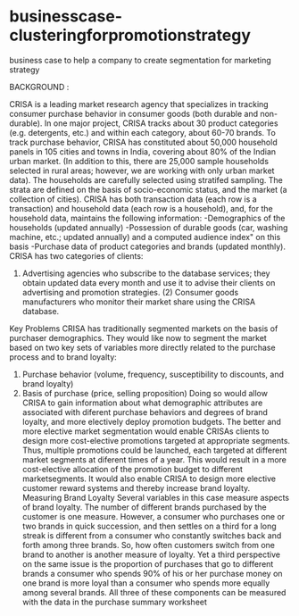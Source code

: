# businesscase-clusteringforpromotionstrategy
business case to help a company to create segmentation for marketing strategy


BACKGROUND :

CRISA is a leading market research agency that specializes in tracking consumer purchase behavior in
consumer goods (both durable and non-durable). In one major project, CRISA tracks about 30 product
categories (e.g. detergents, etc.) and within each category, about 60-70 brands. To track purchase
behavior, CRISA has constituted about 50,000 household panels in 105 cities and towns in India, covering
about 80% of the Indian urban market. (In addition to this, there are 25,000 sample households
selected in rural areas; however, we are working with only urban market data). The households are
carefully selected using stratifed sampling. The strata are defined on the basis of socio-economic status,
and the market (a collection of cities). CRISA has both transaction data (each row is a transaction)
and household data (each row is a household), and, for the household data, maintains the following
information:
 -Demographics of the households (updated annually)
 -Possession of durable goods (car, washing machine, etc.; updated annually) and a computed
audience index" on this basis
 -Purchase data of product categories and brands (updated monthly).
CRISA has two categories of clients:
1) Advertising agencies who subscribe to the database services;
they obtain updated data every month and use it to advise their clients on advertising and promotion
strategies. 
(2) Consumer goods manufacturers who monitor their market share using the CRISA
database.

Key Problems
CRISA has traditionally segmented markets on the basis of purchaser demographics. They would like
now to segment the market based on two key sets of variables more directly related to the purchase
process and to brand loyalty:
1. Purchase behavior (volume, frequency, susceptibility to discounts, and brand loyalty)
2. Basis of purchase (price, selling proposition)
Doing so would allow CRISA to gain information about what demographic attributes are associated
with diferent purchase behaviors and degrees of brand loyalty, and more electively deploy promotion
budgets.
The better and more elective market segmentation would enable CRISAs clients to design more
cost-elective promotions targeted at appropriate segments. Thus, multiple promotions could be
launched, each targeted at different market segments at diferent times of a year. This would result
in a more cost-elective allocation of the promotion budget to different marketsegments. It would
also enable CRISA to design more elective customer reward systems and thereby increase brand loyalty.
Measuring Brand Loyalty
Several variables in this case measure aspects of brand loyalty. The number of different brands
purchased by the customer is one measure. However, a consumer who purchases one or two brands
in quick succession, and then settles on a third for a long streak is different from a consumer who
constantly switches back and forth among three brands. So, how often customers switch from one brand
to another is another measure of loyalty. Yet a third perspective on the same issue is the proportion
of purchases that go to different brands a consumer who spends 90% of his or her purchase money on
one brand is more loyal than a consumer who spends more equally among several brands. All three of
these components can be measured with the data in the purchase summary worksheet
